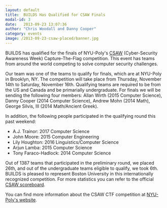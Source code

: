 ```yaml
---
layout: default
title:  BUILDS Has Qualified for CSAW Finals
modal-id: 3
date:   2013-09-23 13:07:36
author: "Chris Woodall and Danny Cooper"
category: events
image: /2013-09-23-csaw-placed/banner.jpg
---
```


BUILDS has qualified for the finals of NYU-Poly's [CSAW](https://csaw.isis.poly.edu/)  (Cyber-Security Awareness
Week) Capture-The-Flag competition. This event has teams from around the world
competing to solve computer security challenges. 

Our team was one of the teams to qualify for finals, which are at NYU-Poly in Brooklyn, NY. The competition will
take place from Thursday, November 14th to Saturday, November 16th. Qualifying teams
are required to be from the US and Canada and be primarially undergraduate. For finals
we will be sending the following four members: Allan Wirth (2015 Computer Science),
Danny Cooper (2014 Computer Science), Andrew Mohn (2014 Math), George Silvis, III 
(2014 Math/Ancient Greek).
     
<!-- more -->

In addition, the following people participated in the qualifying round
this past weekend:
     
- A.J. Trainor: 2017 Computer Science
- John Moore: 2015 Computer Engineering
- Lily Houghton: 2016 Linguistics/Computer Science
- Arjun Lamba: 2015 Computer Science
- Tony Faraco-Hadlock: 2014 Computer Science

Out of 1387 teams that participated in the preliminary round, we placed
26th, and out of the undergraduate teams eligible to qualify, we took 6th.
BUILDS is pleased to represent Boston University in this internationally
recognized competition. For more statistics you can refer to the official
[CSAW scoreboard](https://ctf.isis.poly.edu/scoreboard/).

You can find more information about the CSAW CTF competition at [NYU-Poly's
website](http://www.poly.edu/csaw2013).
